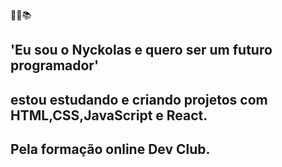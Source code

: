 :construction::statue_of_liberty::books:

## 'Eu sou o Nyckolas e quero ser um futuro programador'
## estou estudando e criando projetos com HTML,CSS,JavaScript e React.
## Pela formação online Dev Club.
<br>
<br>
<br>


